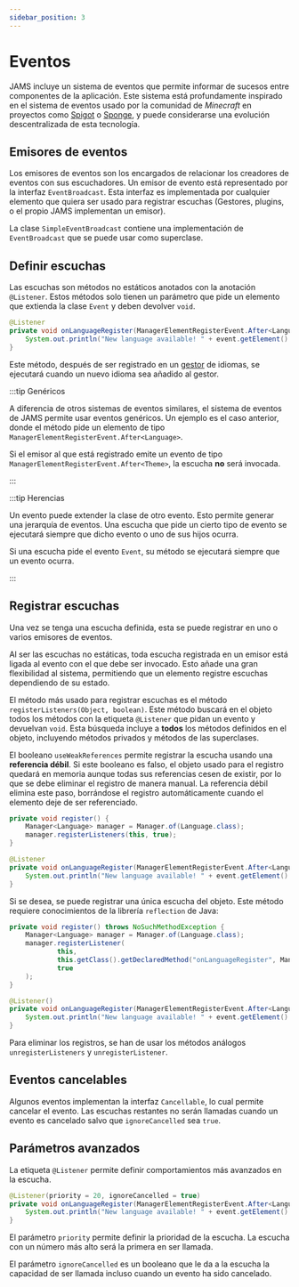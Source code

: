 ```yaml
---
sidebar_position: 3
---
```


# Eventos

JAMS incluye un sistema de eventos que permite informar de sucesos entre componentes de la aplicación. Este sistema está
profundamente inspirado en el sistema de eventos usado por la comunidad de *Minecraft* en proyectos
como [Spigot](https://www.spigotmc.org/) o [Sponge](https://www.spongepowered.org/), y puede considerarse una evolución
descentralizada de esta tecnología.

## Emisores de eventos

Los emisores de eventos son los encargados de relacionar los creadores de eventos con sus escuchadores. Un emisor de
evento está representado por la interfaz `EventBroadcast`. Esta interfaz es implementada por cualquier elemento que
quiera ser usado para registrar escuchas (Gestores, plugins, o el propio JAMS implementan un emisor).

La clase `SimpleEventBroadcast` contiene una implementación de `EventBroadcast` que se puede usar como superclase.

## Definir escuchas

Las escuchas son métodos no estáticos anotados con la anotación `@Listener`. Estos métodos solo tienen un parámetro que
pide un elemento que extienda la clase `Event` y deben devolver `void`.

```java
@Listener
private void onLanguageRegister(ManagerElementRegisterEvent.After<Language> event) {
    System.out.println("New language available! " + event.getElement().getName());
}
```

Este método, después de ser registrado en un [gestor](managers) de idiomas, se ejecutará cuando un nuevo idioma sea
añadido al gestor.

:::tip Genéricos

A diferencia de otros sistemas de eventos similares, el sistema de eventos de JAMS permite usar eventos genéricos. Un
ejemplo es el caso anterior, donde el método pide un elemento de tipo `ManagerElementRegisterEvent.After<Language>`.

Si el emisor al que está registrado emite un evento de tipo `ManagerElementRegisterEvent.After<Theme>`, la escucha **no**
será invocada.

:::

:::tip Herencias

Un evento puede extender la clase de otro evento. Esto permite generar una jerarquía de eventos. Una escucha que pide un
cierto tipo de evento se ejecutará siempre que dicho evento o uno de sus hijos ocurra.

Si una escucha pide el evento `Event`, su método se ejecutará siempre que un evento ocurra.

:::

## Registrar escuchas

Una vez se tenga una escucha definida, esta se puede registrar en uno o varios emisores de eventos.

Al ser las escuchas no estáticas, toda escucha registrada en un emisor está ligada al evento con el que debe ser
invocado. Esto añade una gran flexibilidad al sistema, permitiendo que un elemento registre escuchas dependiendo de su
estado.

El método más usado para registrar escuchas es el método `registerListeners(Object, boolean)`. Este método buscará en el
objeto todos los métodos con la etiqueta `@Listener` que pidan un evento y devuelvan `void`. Esta búsqueda incluye a
**todos** los métodos definidos en el objeto, incluyendo métodos privados y métodos de las superclases.

El booleano `useWeakReferences` permite registrar la escucha usando una **referencia débil**. Si este booleano es falso,
el objeto usado para el registro quedará en memoria aunque todas sus referencias cesen de existir, por lo que se debe
eliminar el registro de manera manual. La referencia débil elimina este paso, borrándose el registro automáticamente
cuando el elemento deje de ser referenciado.

```java
private void register() {
    Manager<Language> manager = Manager.of(Language.class);
    manager.registerListeners(this, true);
}

@Listener
private void onLanguageRegister(ManagerElementRegisterEvent.After<Language> event) {
    System.out.println("New language available! " + event.getElement().getName());
}
```

Si se desea, se puede registrar una única escucha del objeto. Este método requiere conocimientos de la
librería `reflection` de Java:

```java
private void register() throws NoSuchMethodException {
    Manager<Language> manager = Manager.of(Language.class);
    manager.registerListener(
            this,
            this.getClass().getDeclaredMethod("onLanguageRegister", ManagerElementRegisterEvent.class),
            true
    );
}

@Listener()
private void onLanguageRegister(ManagerElementRegisterEvent.After<Language> event) {
    System.out.println("New language available! " + event.getElement().getName());
}
```

Para eliminar los registros, se han de usar los métodos análogos `unregisterListeners` y `unregisterListener`.

## Eventos cancelables

Algunos eventos implementan la interfaz `Cancellable`, lo cual permite cancelar el evento. Las escuchas restantes no
serán llamadas cuando un evento es cancelado salvo que `ignoreCancelled` sea `true`.

## Parámetros avanzados

La etiqueta `@Listener` permite definir comportamientos más avanzados en la escucha.

```java
@Listener(priority = 20, ignoreCancelled = true)
private void onLanguageRegister(ManagerElementRegisterEvent.After<Language> event) {
    System.out.println("New language available! " + event.getElement().getName());
}
```

El parámetro `priority` permite definir la prioridad de la escucha. La escucha con un número más alto será la primera en
ser llamada.

El parámetro `ignoreCancelled` es un booleano que le da a la escucha la capacidad de ser llamada incluso cuando un
evento ha sido cancelado.
